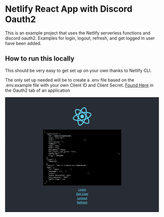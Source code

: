 # Netlify React App with Discord Oauth2

This is an example project that uses the Netlify serverless functions and discord oauth2. Examples for login, logout, refresh, and get logged in user have been added.

## How to run this locally

This should be very easy to get set up on your own thanks to Netlify CLI.

The only set up needed will be to create a .env file based on the .env.example file with your own Client ID and Client Secret. [Found Here](https://discord.com/developers/applications/) in the Oauth2 tab of an application

![example](example.png)
